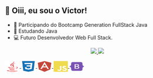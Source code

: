  ## 👋 Oiii, eu sou o Victor!

- 🌱 Participando do Bootcamp Generation FullStack Java
- 🎯 Estudando Java 
- 💻 Futuro Desenvolvedor Web Full Stack.



 <div>
    <div align="center">
    <a href="https://github.com/vxtxbryan">
    <img height="180em" src="https://github-readme-stats.vercel.app/api?username=vxtxbryan&show_icons=true&theme=dark&include_all_commits=true&count_private=true"/>
    <img height="180em" src="https://github-readme-stats.vercel.app/api/top-langs/?username=vxtxbryan&layout=compact&langs_count=16&theme=dark"/>     
 </div>
 <div style="display: inline_block"><br>
 <img align="center" alt="Victor-Java" height="30" width="40" src="https://github.com/devicons/devicon/blob/master/icons/java/java-plain.svg">
 <img align="center" alt="Victor-CSS3" height="30" width="40" src="https://github.com/devicons/devicon/blob/master/icons/css3/css3-plain.svg">
 <img align="center" alt="Victor-AngularJS" height="30" width="40" src="https://github.com/devicons/devicon/blob/master/icons/angularjs/angularjs-plain.svg">
 <img align="center" alt="Victor-JavaScript" height="30" width="40" src="https://github.com/devicons/devicon/blob/master/icons/javascript/javascript-plain.svg">
 <img align="center" alt="Victor-BootStrap" height="30" width="40" src="https://github.com/devicons/devicon/blob/master/icons/bootstrap/bootstrap-plain.svg">

  ##
